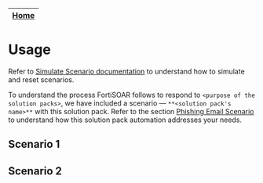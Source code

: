 | [Home](../README.md) |
|--------------------------------------------|

# Usage

Refer to [Simulate Scenario documentation](https://github.com/fortinet-fortisoar/solution-pack-soc-simulator/blob/develop/docs/solution-pack-guide.md) to understand how to simulate and reset scenarios.

To understand the process FortiSOAR follows to respond to `<purpose of the solution packs>`, we have included a scenario &mdash; `**<solution pack's name>**` with this solution pack. Refer to the section [Phishing Email Scenario](#phishing-email-scenario) to understand how this solution pack automation addresses your needs.

## Scenario 1

## Scenario 2